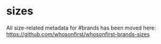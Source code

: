 # sizes

All size-related metadata for #brands has been moved here: https://github.com/whosonfirst/whosonfirst-brands-sizes

